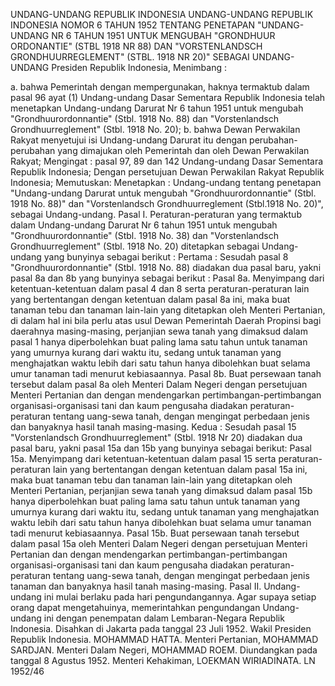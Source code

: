  UNDANG-UNDANG REPUBLIK INDONESIA UNDANG-UNDANG REPUBLIK INDONESIA NOMOR 6 TAHUN 1952 TENTANG PENETAPAN "UNDANG-UNDANG NR 6 TAHUN 1951 UNTUK MENGUBAH "GRONDHUUR ORDONANTIE" (STBL 1918 NR 88) DAN "VORSTENLANDSCH GRONDHUURREGLEMENT" (STBL. 1918 NR 20)" SEBAGAI UNDANG-UNDANG Presiden Republik Indonesia,
Menimbang :

a. bahwa Pemerintah dengan mempergunakan, haknya termaktub dalam pasal 96 ayat (1) Undang-undang Dasar Sementara Republik Indonesia telah menetapkan Undang-undang Darurat Nr 6 tahun 1951 untuk mengubah "Grondhuurordonnantie" (Stbl. 1918 No. 88) dan "Vorstenlandsch Grondhuurreglement" (Stbl. 1918 No. 20);
b. bahwa Dewan Perwakilan Rakyat menyetujui isi Undang-undang Darurat itu dengan perubahan-perubahan yang dimajukan oleh Pemerintah dan oleh Dewan Perwakilan Rakyat;
Mengingat :
 pasal 97, 89 dan 142 Undang-undang Dasar Sementara Republik Indonesia; Dengan persetujuan Dewan Perwakilan Rakyat Republik Indonesia; Memutuskan: Menetapkan : Undang-undang tentang penetapan "Undang-undang Darurat untuk mengubah "Grondhuurordonnantie" (Stbl. 1918 No. 88)" dan "Vorstenlandsch Grondhuurreglement (Stbl.1918 No. 20)", sebagai Undang-undang. Pasal I. Peraturan-peraturan yang termaktub dalam Undang-undang Darurat Nr 6 tahun 1951 untuk mengubah "Grondhuurordonnantie" (Stbl. 1918 No. 38) dan "Vorstenlandsch Grondhuurreglement" (Stbl. 1918 No. 20) ditetapkan sebagai Undang-undang yang bunyinya sebagai berikut : Pertama : Sesudah pasal 8 "Grondhuurordonnantie" (Stbl. 1918 No. 88) diadakan dua pasal baru, yakni pasal 8a dan 8b yang bunyinya sebagai berikut : Pasal 8a. Menyimpang dari ketentuan-ketentuan dalam pasal 4 dan 8 serta peraturan-peraturan lain yang bertentangan dengan ketentuan dalam pasal 8a ini, maka buat tanaman tebu dan tanaman lain-lain yang ditetapkan oleh Menteri Pertanian, di dalam hal ini bila perlu atas usul Dewan Pemerintah Daerah Propinsi bagi daerahnya masing-masing, perjanjian sewa tanah yang dimaksud dalam pasal 1 hanya diperbolehkan buat paling lama satu tahun untuk tanaman yang umurnya kurang dari waktu itu, sedang untuk tanaman yang menghajatkan waktu lebih dari satu tahun hanya dibolehkan buat selama umur tanaman tadi menurut kebiasaannya. Pasal 8b. Buat persewaan tanah tersebut dalam pasal 8a oleh Menteri Dalam Negeri dengan persetujuan Menteri Pertanian dan dengan mendengarkan pertimbangan-pertimbangan organisasi-organisasi tani dan kaum pengusaha diadakan peraturan-peraturan tentang uang-sewa tanah, dengan mengingat perbedaan jenis dan banyaknya hasil tanah masing-masing. Kedua : Sesudah pasal 15 "Vorstenlandsch Grondhuurreglement" (Stbl. 1918 Nr 20) diadakan dua pasal baru, yakni pasal 15a dan 15b yang bunyinya sebagai berikut: Pasal 15a. Menyimpang dari ketentuan-ketentuan dalam pasal 15 serta peraturan-peraturan lain yang bertentangan dengan ketentuan dalam pasal 15a ini, maka buat tanaman tebu dan tanaman lain-lain yang ditetapkan oleh Menteri Pertanian, perjanjian sewa tanah yang dimaksud dalam pasal 15b hanya diperbolehkan buat paling lama satu tahun untuk tanaman yang umurnya kurang dari waktu itu, sedang untuk tanaman yang menghajatkan waktu lebih dari satu tahun hanya dibolehkan buat selama umur tanaman tadi menurut kebiasaannya. Pasal 15b. Buat persewaan tanah tersebut dalam pasal 15a oleh Menteri Dalam Negeri dengan persetujuan Menteri Pertanian dan dengan mendengarkan pertimbangan-pertimbangan organisasi-organisasi tani dan kaum pengusaha diadakan peraturan-peraturan tentang uang-sewa tanah, dengan mengingat perbedaan jenis tanaman dan banyaknya hasil tanah masing-masing. Pasal II. Undang-undang ini mulai berlaku pada hari pengundangannya. Agar supaya setiap orang dapat mengetahuinya, memerintahkan pengundangan Undang-undang ini dengan penempatan dalam Lembaran-Negara Republik Indonesia. Disahkan di Jakarta pada tanggal 23 Juli 1952. Wakil Presiden Republik Indonesia. MOHAMMAD HATTA. Menteri Pertanian, MOHAMMAD SARDJAN. Menteri Dalam Negeri, MOHAMMAD ROEM. Diundangkan pada tanggal 8 Agustus 1952. Menteri Kehakiman, LOEKMAN WIRIADINATA. LN 1952/46
